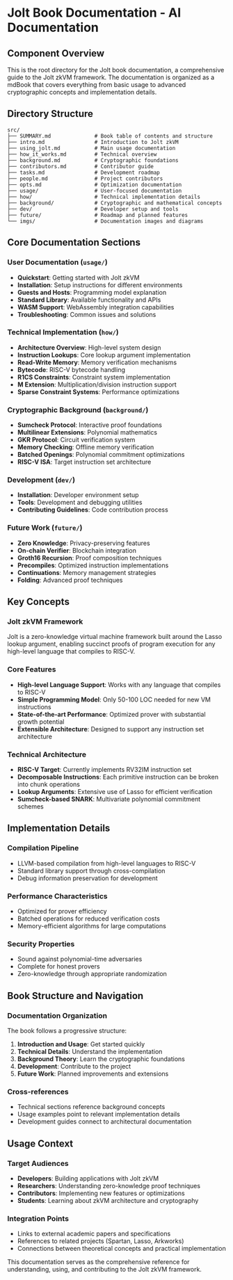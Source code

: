 # Jolt Book Documentation - AI Documentation

## Component Overview
This is the root directory for the Jolt book documentation, a comprehensive guide to the Jolt zkVM framework. The documentation is organized as a mdBook that covers everything from basic usage to advanced cryptographic concepts and implementation details.

## Directory Structure
```
src/
├── SUMMARY.md              # Book table of contents and structure
├── intro.md                # Introduction to Jolt zkVM
├── using_jolt.md           # Main usage documentation
├── how_it_works.md         # Technical overview
├── background.md           # Cryptographic foundations
├── contributors.md         # Contributor guide
├── tasks.md                # Development roadmap
├── people.md               # Project contributors
├── opts.md                 # Optimization documentation
├── usage/                  # User-focused documentation
├── how/                    # Technical implementation details
├── background/             # Cryptographic and mathematical concepts
├── dev/                    # Developer setup and tools
├── future/                 # Roadmap and planned features
└── imgs/                   # Documentation images and diagrams
```

## Core Documentation Sections

### User Documentation (`usage/`)
- **Quickstart**: Getting started with Jolt zkVM
- **Installation**: Setup instructions for different environments
- **Guests and Hosts**: Programming model explanation
- **Standard Library**: Available functionality and APIs
- **WASM Support**: WebAssembly integration capabilities
- **Troubleshooting**: Common issues and solutions

### Technical Implementation (`how/`)
- **Architecture Overview**: High-level system design
- **Instruction Lookups**: Core lookup argument implementation
- **Read-Write Memory**: Memory verification mechanisms
- **Bytecode**: RISC-V bytecode handling
- **R1CS Constraints**: Constraint system implementation
- **M Extension**: Multiplication/division instruction support
- **Sparse Constraint Systems**: Performance optimizations

### Cryptographic Background (`background/`)
- **Sumcheck Protocol**: Interactive proof foundations
- **Multilinear Extensions**: Polynomial mathematics
- **GKR Protocol**: Circuit verification system
- **Memory Checking**: Offline memory verification
- **Batched Openings**: Polynomial commitment optimizations
- **RISC-V ISA**: Target instruction set architecture

### Development (`dev/`)
- **Installation**: Developer environment setup
- **Tools**: Development and debugging utilities
- **Contributing Guidelines**: Code contribution process

### Future Work (`future/`)
- **Zero Knowledge**: Privacy-preserving features
- **On-chain Verifier**: Blockchain integration
- **Groth16 Recursion**: Proof composition techniques
- **Precompiles**: Optimized instruction implementations
- **Continuations**: Memory management strategies
- **Folding**: Advanced proof techniques

## Key Concepts

### Jolt zkVM Framework
Jolt is a zero-knowledge virtual machine framework built around the Lasso lookup argument, enabling succinct proofs of program execution for any high-level language that compiles to RISC-V.

### Core Features
- **High-level Language Support**: Works with any language that compiles to RISC-V
- **Simple Programming Model**: Only 50-100 LOC needed for new VM instructions
- **State-of-the-art Performance**: Optimized prover with substantial growth potential
- **Extensible Architecture**: Designed to support any instruction set architecture

### Technical Architecture
- **RISC-V Target**: Currently implements RV32IM instruction set
- **Decomposable Instructions**: Each primitive instruction can be broken into chunk operations
- **Lookup Arguments**: Extensive use of Lasso for efficient verification
- **Sumcheck-based SNARK**: Multivariate polynomial commitment schemes

## Implementation Details

### Compilation Pipeline
- LLVM-based compilation from high-level languages to RISC-V
- Standard library support through cross-compilation
- Debug information preservation for development

### Performance Characteristics
- Optimized for prover efficiency
- Batched operations for reduced verification costs
- Memory-efficient algorithms for large computations

### Security Properties
- Sound against polynomial-time adversaries
- Complete for honest provers
- Zero-knowledge through appropriate randomization

## Book Structure and Navigation

### Documentation Organization
The book follows a progressive structure:
1. **Introduction and Usage**: Get started quickly
2. **Technical Details**: Understand the implementation
3. **Background Theory**: Learn the cryptographic foundations
4. **Development**: Contribute to the project
5. **Future Work**: Planned improvements and extensions

### Cross-references
- Technical sections reference background concepts
- Usage examples point to relevant implementation details
- Development guides connect to architectural documentation

## Usage Context

### Target Audiences
- **Developers**: Building applications with Jolt zkVM
- **Researchers**: Understanding zero-knowledge proof techniques
- **Contributors**: Implementing new features or optimizations
- **Students**: Learning about zkVM architecture and cryptography

### Integration Points
- Links to external academic papers and specifications
- References to related projects (Spartan, Lasso, Arkworks)
- Connections between theoretical concepts and practical implementation

This documentation serves as the comprehensive reference for understanding, using, and contributing to the Jolt zkVM framework.
